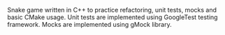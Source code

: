 Snake game written in C++ to practice refactoring, unit tests, mocks and basic CMake usage.
Unit tests are implemented using GoogleTest testing framework. 
Mocks are implemented using gMock library. 
